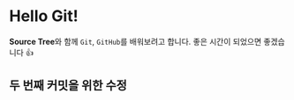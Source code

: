# Hello Git!
**Source Tree**와 함께 `Git`, `GitHub`를 배워보려고 합니다.
좋은 시간이 되었으면 좋겠습니다 :+1:

## 두 번째 커밋을 위한 수정

